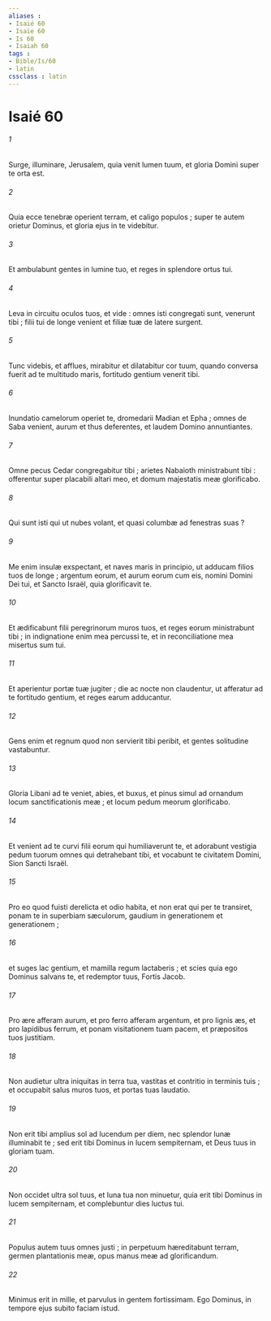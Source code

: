 ```yaml
---
aliases : 
- Isaié 60
- Isaïe 60
- Is 60
- Isaiah 60
tags : 
- Bible/Is/60
- latin
cssclass : latin
---
```


# Isaié 60

###### 1
Surge, illuminare, Jerusalem, quia venit lumen tuum, et gloria Domini super te orta est.
###### 2
Quia ecce tenebræ operient terram, et caligo populos ; super te autem orietur Dominus, et gloria ejus in te videbitur.
###### 3
Et ambulabunt gentes in lumine tuo, et reges in splendore ortus tui.
###### 4
Leva in circuitu oculos tuos, et vide : omnes isti congregati sunt, venerunt tibi ; filii tui de longe venient et filiæ tuæ de latere surgent.
###### 5
Tunc videbis, et afflues, mirabitur et dilatabitur cor tuum, quando conversa fuerit ad te multitudo maris, fortitudo gentium venerit tibi.
###### 6
Inundatio camelorum operiet te, dromedarii Madian et Epha ; omnes de Saba venient, aurum et thus deferentes, et laudem Domino annuntiantes.
###### 7
Omne pecus Cedar congregabitur tibi ; arietes Nabaioth ministrabunt tibi : offerentur super placabili altari meo, et domum majestatis meæ glorificabo.
###### 8
Qui sunt isti qui ut nubes volant, et quasi columbæ ad fenestras suas ?
###### 9
Me enim insulæ exspectant, et naves maris in principio, ut adducam filios tuos de longe ; argentum eorum, et aurum eorum cum eis, nomini Domini Dei tui, et Sancto Israël, quia glorificavit te.
###### 10
Et ædificabunt filii peregrinorum muros tuos, et reges eorum ministrabunt tibi ; in indignatione enim mea percussi te, et in reconciliatione mea misertus sum tui.
###### 11
Et aperientur portæ tuæ jugiter ; die ac nocte non claudentur, ut afferatur ad te fortitudo gentium, et reges earum adducantur.
###### 12
Gens enim et regnum quod non servierit tibi peribit, et gentes solitudine vastabuntur.
###### 13
Gloria Libani ad te veniet, abies, et buxus, et pinus simul ad ornandum locum sanctificationis meæ ; et locum pedum meorum glorificabo.
###### 14
Et venient ad te curvi filii eorum qui humiliaverunt te, et adorabunt vestigia pedum tuorum omnes qui detrahebant tibi, et vocabunt te civitatem Domini, Sion Sancti Israël.
###### 15
Pro eo quod fuisti derelicta et odio habita, et non erat qui per te transiret, ponam te in superbiam sæculorum, gaudium in generationem et generationem ;
###### 16
et suges lac gentium, et mamilla regum lactaberis ; et scies quia ego Dominus salvans te, et redemptor tuus, Fortis Jacob.
###### 17
Pro ære afferam aurum, et pro ferro afferam argentum, et pro lignis æs, et pro lapidibus ferrum, et ponam visitationem tuam pacem, et præpositos tuos justitiam.
###### 18
Non audietur ultra iniquitas in terra tua, vastitas et contritio in terminis tuis ; et occupabit salus muros tuos, et portas tuas laudatio.
###### 19
Non erit tibi amplius sol ad lucendum per diem, nec splendor lunæ illuminabit te ; sed erit tibi Dominus in lucem sempiternam, et Deus tuus in gloriam tuam.
###### 20
Non occidet ultra sol tuus, et luna tua non minuetur, quia erit tibi Dominus in lucem sempiternam, et complebuntur dies luctus tui.
###### 21
Populus autem tuus omnes justi ; in perpetuum hæreditabunt terram, germen plantationis meæ, opus manus meæ ad glorificandum.
###### 22
Minimus erit in mille, et parvulus in gentem fortissimam. Ego Dominus, in tempore ejus subito faciam istud.

